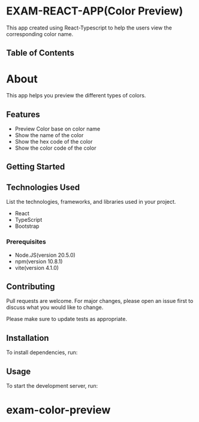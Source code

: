 # EXAM-REACT-APP(Color Preview)

This app created using React-Typescript to help the users view the corresponding color name.

## Table of Contents

# About

This app helps you preview the different types of colors.

## Features

- Preview Color base on color name
- Show the name of the color
- Show the hex code of the color
- Show the color code of the color

## Getting Started

## Technologies Used

List the technologies, frameworks, and libraries used in your project.

- React
- TypeScript
- Bootstrap

### Prerequisites

- Node.JS(version 20.5.0)
- npm(version 10.8.1)
- vite(version 4.1.0)

## Contributing

Pull requests are welcome. For major changes, please open an issue first
to discuss what you would like to change.

Please make sure to update tests as appropriate.

## Installation

To install dependencies, run:

## Usage

To start the development server, run:
# exam-color-preview
